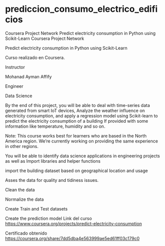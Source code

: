 # prediccion_consumo_electrico_edificios

Coursera Project Network
Predict electricity consumption in Python using Scikit-Learn
Coursera Project Network

Predict electricity consumption in Python using Scikit-Learn

Curso realizado en Coursera.

Instructor

Mohanad Ayman Affify

Engineer

Data Science


By the end of this project, you will be able to deal with time-series data generated from smart IoT devices, Analyze the weather influence on electricity consumption, and apply a regression model using Scikit-learn to predict the electricity consumption of a building If provided with some information like temperature, humidity and so on. 

Note: This course works best for learners who are based in the North America region. We’re currently working on providing the same experience in other regions.

You will be able to identify data science applications in engineering projects as well as Import libraries and helper functions

import the building dataset based on geographical location and usage


Asses the data for quality and tidiness issues.

Clean the data

Normalize the data

Create Train and Test datasets

Create the prediction model
Link del curso
https://www.coursera.org/projects/predict-electricity-consumption

Certificado obtenido
https://coursera.org/share/7dd5dba4e563999ae5ed61ff03c179c0
